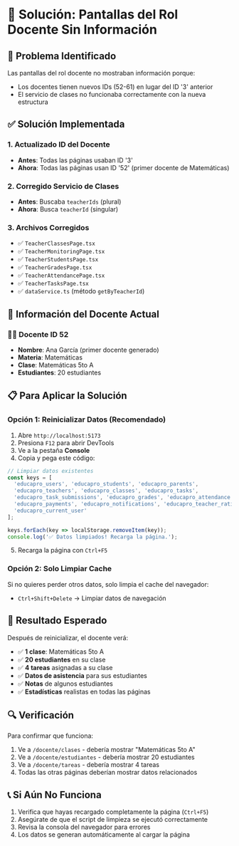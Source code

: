 # 🔧 Solución: Pantallas del Rol Docente Sin Información

## 🚨 Problema Identificado
Las pantallas del rol docente no mostraban información porque:
- Los docentes tienen nuevos IDs (52-61) en lugar del ID '3' anterior
- El servicio de clases no funcionaba correctamente con la nueva estructura

## ✅ Solución Implementada

### 1. Actualizado ID del Docente
- **Antes**: Todas las páginas usaban ID '3'
- **Ahora**: Todas las páginas usan ID '52' (primer docente de Matemáticas)

### 2. Corregido Servicio de Clases
- **Antes**: Buscaba `teacherIds` (plural)
- **Ahora**: Busca `teacherId` (singular)

### 3. Archivos Corregidos
- ✅ `TeacherClassesPage.tsx`
- ✅ `TeacherMonitoringPage.tsx` 
- ✅ `TeacherStudentsPage.tsx`
- ✅ `TeacherGradesPage.tsx`
- ✅ `TeacherAttendancePage.tsx`
- ✅ `TeacherTasksPage.tsx`
- ✅ `dataService.ts` (método `getByTeacherId`)

## 🎯 Información del Docente Actual

### 👨‍🏫 Docente ID 52
- **Nombre**: Ana García (primer docente generado)
- **Materia**: Matemáticas
- **Clase**: Matemáticas 5to A
- **Estudiantes**: 20 estudiantes

## 📋 Para Aplicar la Solución

### Opción 1: Reinicializar Datos (Recomendado)
1. Abre `http://localhost:5173`
2. Presiona `F12` para abrir DevTools
3. Ve a la pestaña **Console**
4. Copia y pega este código:

```javascript
// Limpiar datos existentes
const keys = [
  'educapro_users', 'educapro_students', 'educapro_parents',
  'educapro_teachers', 'educapro_classes', 'educapro_tasks',
  'educapro_task_submissions', 'educapro_grades', 'educapro_attendance',
  'educapro_payments', 'educapro_notifications', 'educapro_teacher_ratings',
  'educapro_current_user'
];

keys.forEach(key => localStorage.removeItem(key));
console.log('✅ Datos limpiados! Recarga la página.');
```

5. Recarga la página con `Ctrl+F5`

### Opción 2: Solo Limpiar Cache
Si no quieres perder otros datos, solo limpia el cache del navegador:
- `Ctrl+Shift+Delete` → Limpiar datos de navegación

## 🎉 Resultado Esperado

Después de reinicializar, el docente verá:
- ✅ **1 clase**: Matemáticas 5to A
- ✅ **20 estudiantes** en su clase
- ✅ **4 tareas** asignadas a su clase
- ✅ **Datos de asistencia** para sus estudiantes
- ✅ **Notas** de algunos estudiantes
- ✅ **Estadísticas** realistas en todas las páginas

## 🔍 Verificación
Para confirmar que funciona:
1. Ve a `/docente/clases` - debería mostrar "Matemáticas 5to A"
2. Ve a `/docente/estudiantes` - debería mostrar 20 estudiantes
3. Ve a `/docente/tareas` - debería mostrar 4 tareas
4. Todas las otras páginas deberían mostrar datos relacionados

## 📞 Si Aún No Funciona
1. Verifica que hayas recargado completamente la página (`Ctrl+F5`)
2. Asegúrate de que el script de limpieza se ejecutó correctamente
3. Revisa la consola del navegador para errores
4. Los datos se generan automáticamente al cargar la página
